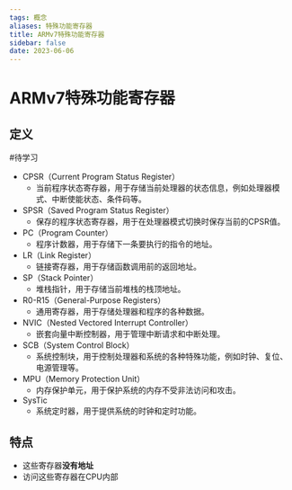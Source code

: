 ```yaml
---
tags: 概念
aliases: 特殊功能寄存器
title: ARMv7特殊功能寄存器
sidebar: false
date: 2023-06-06
---
```

# ARMv7特殊功能寄存器

## 定义
#待学习 
- CPSR（Current Program Status Register）
	- 当前程序状态寄存器，用于存储当前处理器的状态信息，例如处理器模式、中断使能状态、条件码等。
- SPSR（Saved Program Status Register）
	- 保存的程序状态寄存器，用于在处理器模式切换时保存当前的CPSR值。
- PC（Program Counter）
	- 程序计数器，用于存储下一条要执行的指令的地址。
- LR（Link Register）
	- 链接寄存器，用于存储函数调用前的返回地址。
- SP（Stack Pointer）
	- 堆栈指针，用于存储当前堆栈的栈顶地址。
- R0-R15（General-Purpose Registers）
	- 通用寄存器，用于存储处理器和程序的各种数据。
- NVIC（Nested Vectored Interrupt Controller）
	- 嵌套向量中断控制器，用于管理中断请求和中断处理。
- SCB（System Control Block）
	- 系统控制块，用于控制处理器和系统的各种特殊功能，例如时钟、复位、电源管理等。
- MPU（Memory Protection Unit）
	- 内存保护单元，用于保护系统的内存不受非法访问和攻击。
- SysTic
	- 系统定时器，用于提供系统的时钟和定时功能。

## 特点

- 这些寄存器**没有地址**
- 访问这些寄存器在CPU内部